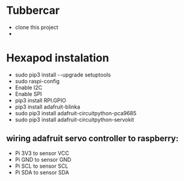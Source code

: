 # Tubbercar
* clone this project
* 

# Hexapod instalation
* sudo pip3 install --upgrade setuptools
* sudo raspi-config
* Enable I2C
* Enable SPI
* pip3 install RPI.GPIO
* pip3 install adafruit-blinka
* sudo pip3 install adafruit-circuitpython-pca9685
* sudo pip3 install adafruit-circuitpython-servokit

## wiring adafruit servo controller to raspberry:
* Pi 3V3 to sensor VCC
* Pi GND to sensor GND
* Pi SCL to sensor SCL
* Pi SDA to sensor SDA